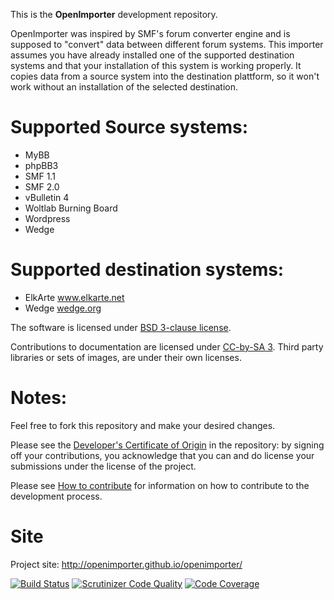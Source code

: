 This is the **OpenImporter** development repository.

OpenImporter was inspired by SMF's forum converter engine and is supposed to "convert" data between different forum systems. This importer assumes you have already installed one of the supported destination systems and that your installation of this system is working properly. It copies data from a source system into the destination plattform, so it won't work without an installation of the selected destination.

Supported Source systems:
===
* MyBB
* phpBB3
* SMF 1.1
* SMF 2.0
* vBulletin 4
* Woltlab Burning Board
* Wordpress
* Wedge

Supported destination systems:
===
* ElkArte www.elkarte.net
* Wedge [wedge.org](wedge.org)

The software is licensed under [BSD 3-clause license](http://www.opensource.org/licenses/BSD-3-Clause).

Contributions to documentation are licensed under [CC-by-SA 3](http://creativecommons.org/licenses/by-sa/3.0). Third party libraries or sets of images, are under their own licenses.

Notes:
===
Feel free to fork this repository and make your desired changes.

Please see the [Developer's Certificate of Origin](https://raw.github.com/OpenImporter/openimporter/master/DCO.txt) in the repository:
by signing off your contributions, you acknowledge that you can and do license your submissions under the license of the project.

Please see [How to contribute](https://github.com/openimporter/openimporter/blob/master/CONTRIBUTING.md) for information on how to contribute to the development process.

Site
===
Project site: http://openimporter.github.io/openimporter/

[![Build Status](https://travis-ci.org/OpenImporter/openimporter.png?branch=master)](https://travis-ci.org/OpenImporter/openimporter)
[![Scrutinizer Code Quality](https://scrutinizer-ci.com/g/OpenImporter/openimporter/badges/quality-score.png?b=master)](https://scrutinizer-ci.com/g/OpenImporter/openimporter/?branch=master)
[![Code Coverage](https://scrutinizer-ci.com/g/OpenImporter/openimporter/badges/coverage.png?b=master)](https://scrutinizer-ci.com/g/OpenImporter/openimporter/?branch=master)

